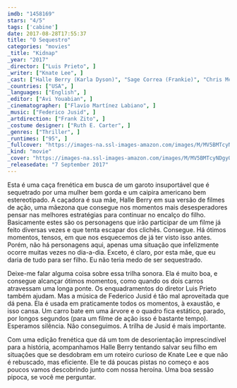 ```yaml
---
imdb: "1458169"
stars: "4/5"
tags: ['cabine']
date: 2017-08-28T17:55:37
title: "O Sequestro"
categories: "movies"
_title: "Kidnap"
_year: "2017"
_director: ["Luis Prieto", ]
_writer: ["Knate Lee", ]
_cast: ["Halle Berry (Karla Dyson)", "Sage Correa (Frankie)", "Chris McGinn (Margo)", "Lew Temple (Terry)", "Jason George (David)", "Christopher Berry (Bearded Man)", "Arron Shiver (Bill)", "Kurtis Bedford (Del)", "Carmella Riley (Stephanie)", ]
_countries: ["USA", ]
_languages: ["English", ]
_editor: ["Avi Youabian", ]
_cinematographer: ["Flavio Martínez Labiano", ]
_music: ["Federico Jusid", ]
_artdirection: ["Frank Zito", ]
_costume designer: ["Ruth E. Carter", ]
_genres: ["Thriller", ]
_runtimes: ["95", ]
_fullcover: "https://images-na.ssl-images-amazon.com/images/M/MV5BMTcyNDgyODEzOV5BMl5BanBnXkFtZTgwMTI4MTA2MjI@.jpg"
_kind: "movie"
_cover: "https://images-na.ssl-images-amazon.com/images/M/MV5BMTcyNDgyODEzOV5BMl5BanBnXkFtZTgwMTI4MTA2MjI@._V1._SX94_SY140_.jpg"
_releasedate: "7 September 2017"
---
```

Esta é uma caça frenética em busca de um garoto insuportável que é sequetrado por uma mulher bem gorda e um caipira americano bem estereotipado. A caçadora é sua mãe, Halle Berry em sua versão de filmes de ação, uma mãezona que consegue nos momentos mais desesperadores pensar nas melhores estratégias para continuar no encalço do filho. Basicamente estes são os personagens que irão participar de um filme já feito diversas vezes e que tenta escapar dos clichês. Consegue. Há ótimos momentos, tensos, em que nos esquecemos de já ter visto isso antes. Porém, não há personagens aqui, apenas uma situação que infelizmente ocorre muitas vezes no dia-a-dia. Exceto, é claro, por esta mãe, que eu daria de tudo para ser filho. Eu não teria medo de ser sequestrado.

Deixe-me falar alguma coisa sobre essa trilha sonora. Ela é muito boa, e consegue alcançar ótimos momentos, como quando os dois carros atravessam uma longa ponte. Os enquadramentos do diretor Luis Prieto também ajudam. Mas a música de Federico Jusid é tão mal aproveitada que dá pena. Ela é usada em praticamente todos os momentos, à exaustão, e isso cansa. Um carro bate em uma árvore e o quadro fica estático, parado, por longos segundos (para um filme de ação isso é bastante tempo). Esperamos silência. Não conseguimos. A trilha de Jusid é mais importante.

Com uma edição frenética que dá um tom de desorientação imprescindível para a história, acompanhamos Halle Berry tentando salvar seu filho em situações que se desdobram em um roteiro curioso de Knate Lee e que não é rebuscado, mas eficiente. Ele te dá poucas pistas no começo e aos poucos vamos descobrindo junto com nossa heroína. Uma boa sessão pipoca, se você me perguntar.
